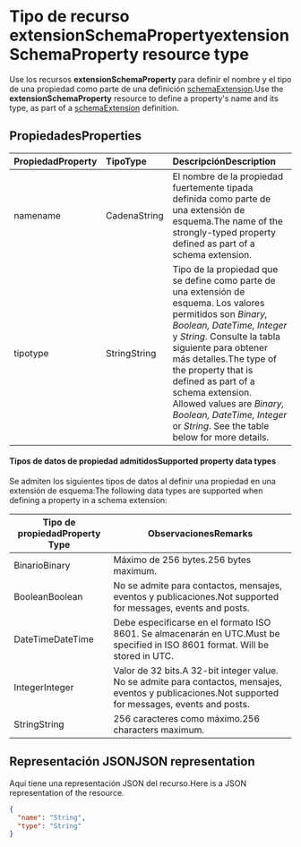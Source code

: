 # <a name="extensionschemaproperty-resource-type"></a><span data-ttu-id="a8a58-101">Tipo de recurso extensionSchemaProperty</span><span class="sxs-lookup"><span data-stu-id="a8a58-101">extensionSchemaProperty resource type</span></span>

<span data-ttu-id="a8a58-102">Use los recursos **extensionSchemaProperty** para definir el nombre y el tipo de una propiedad como parte de una definición [schemaExtension](schemaextension.md).</span><span class="sxs-lookup"><span data-stu-id="a8a58-102">Use the **extensionSchemaProperty** resource to define a property's name and its type, as part of a [schemaExtension](schemaextension.md) definition.</span></span>


## <a name="properties"></a><span data-ttu-id="a8a58-103">Propiedades</span><span class="sxs-lookup"><span data-stu-id="a8a58-103">Properties</span></span>
| <span data-ttu-id="a8a58-104">Propiedad</span><span class="sxs-lookup"><span data-stu-id="a8a58-104">Property</span></span>     | <span data-ttu-id="a8a58-105">Tipo</span><span class="sxs-lookup"><span data-stu-id="a8a58-105">Type</span></span>   |<span data-ttu-id="a8a58-106">Descripción</span><span class="sxs-lookup"><span data-stu-id="a8a58-106">Description</span></span>|
|:---------------|:--------|:----------|
|<span data-ttu-id="a8a58-107">name</span><span class="sxs-lookup"><span data-stu-id="a8a58-107">name</span></span>|<span data-ttu-id="a8a58-108">Cadena</span><span class="sxs-lookup"><span data-stu-id="a8a58-108">String</span></span>| <span data-ttu-id="a8a58-109">El nombre de la propiedad fuertemente tipada definida como parte de una extensión de esquema.</span><span class="sxs-lookup"><span data-stu-id="a8a58-109">The name of the strongly-typed property defined as part of a schema extension.</span></span>|
|<span data-ttu-id="a8a58-110">tipo</span><span class="sxs-lookup"><span data-stu-id="a8a58-110">type</span></span>|<span data-ttu-id="a8a58-111">String</span><span class="sxs-lookup"><span data-stu-id="a8a58-111">String</span></span>| <span data-ttu-id="a8a58-p101">Tipo de la propiedad que se define como parte de una extensión de esquema.  Los valores permitidos son *Binary, Boolean, DateTime, Integer* y *String*.  Consulte la tabla siguiente para obtener más detalles.</span><span class="sxs-lookup"><span data-stu-id="a8a58-p101">The type of the property that is defined as part of a schema extension.  Allowed values are *Binary, Boolean, DateTime, Integer* or *String*.  See the table below for more details.</span></span>|

#### <a name="supported-property-data-types"></a><span data-ttu-id="a8a58-115">Tipos de datos de propiedad admitidos</span><span class="sxs-lookup"><span data-stu-id="a8a58-115">Supported property data types</span></span> 
<span data-ttu-id="a8a58-116">Se admiten los siguientes tipos de datos al definir una propiedad en una extensión de esquema:</span><span class="sxs-lookup"><span data-stu-id="a8a58-116">The following data types are supported when defining a property in a schema extension:</span></span>

| <span data-ttu-id="a8a58-117">Tipo de propiedad</span><span class="sxs-lookup"><span data-stu-id="a8a58-117">Property Type</span></span> | <span data-ttu-id="a8a58-118">Observaciones</span><span class="sxs-lookup"><span data-stu-id="a8a58-118">Remarks</span></span> |
|-------------|------------|
| <span data-ttu-id="a8a58-119">Binario</span><span class="sxs-lookup"><span data-stu-id="a8a58-119">Binary</span></span> | <span data-ttu-id="a8a58-120">Máximo de 256 bytes.</span><span class="sxs-lookup"><span data-stu-id="a8a58-120">256 bytes maximum.</span></span> |
| <span data-ttu-id="a8a58-121">Boolean</span><span class="sxs-lookup"><span data-stu-id="a8a58-121">Boolean</span></span> | <span data-ttu-id="a8a58-122">No se admite para contactos, mensajes, eventos y publicaciones.</span><span class="sxs-lookup"><span data-stu-id="a8a58-122">Not supported for messages, events and posts.</span></span> |
| <span data-ttu-id="a8a58-123">DateTime</span><span class="sxs-lookup"><span data-stu-id="a8a58-123">DateTime</span></span> | <span data-ttu-id="a8a58-p102">Debe especificarse en el formato ISO 8601. Se almacenarán en UTC.</span><span class="sxs-lookup"><span data-stu-id="a8a58-p102">Must be specified in ISO 8601 format. Will be stored in UTC.</span></span> |
| <span data-ttu-id="a8a58-126">Integer</span><span class="sxs-lookup"><span data-stu-id="a8a58-126">Integer</span></span> | <span data-ttu-id="a8a58-127">Valor de 32 bits.</span><span class="sxs-lookup"><span data-stu-id="a8a58-127">A 32-bit integer value.</span></span> <span data-ttu-id="a8a58-128">No se admite para contactos, mensajes, eventos y publicaciones.</span><span class="sxs-lookup"><span data-stu-id="a8a58-128">Not supported for messages, events and posts.</span></span> |
| <span data-ttu-id="a8a58-129">String</span><span class="sxs-lookup"><span data-stu-id="a8a58-129">String</span></span> | <span data-ttu-id="a8a58-130">256 caracteres como máximo.</span><span class="sxs-lookup"><span data-stu-id="a8a58-130">256 characters maximum.</span></span> |

## <a name="json-representation"></a><span data-ttu-id="a8a58-131">Representación JSON</span><span class="sxs-lookup"><span data-stu-id="a8a58-131">JSON representation</span></span>
<span data-ttu-id="a8a58-132">Aquí tiene una representación JSON del recurso.</span><span class="sxs-lookup"><span data-stu-id="a8a58-132">Here is a JSON representation of the resource.</span></span>

<!-- {
  "blockType": "resource",
  "optionalProperties": [

  ],
  "@odata.type": "microsoft.graph.extensionSchemaProperty"
}-->

```json
{
  "name": "String",
  "type": "String"
}

```

<!-- uuid: 8fcb5dbc-d5aa-4681-8e31-b001d5168d79
2015-10-25 14:57:30 UTC -->
<!-- {
  "type": "#page.annotation",
  "description": "extensionSchemaProperty resource",
  "keywords": "",
  "section": "documentation",
  "tocPath": ""
}-->
